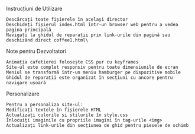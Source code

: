 Instrucțiuni de Utilizare

    Descărcați toate fișierele în același director
    Deschideți fișierul index.html într-un browser web pentru a vedea pagina principală
    Navigați la ghidul de reparații prin link-urile din pagină sau deschizând direct coffee1.html\
    
Note pentru Dezvoltatori

    Animația cafetierei folosește CSS pur cu keyframes
    Site-ul este complet responsiv pentru toate dimensiunile de ecran
    Meniul se transformă într-un meniu hamburger pe dispozitive mobile
    Ghidul de reparații este organizat în secțiuni cu ancore pentru navigare ușoară
    
Personalizare

    Pentru a personaliza site-ul:
    Modificați textele în fișierele HTML
    Actualizați culorile și stilurile în style.css
    Înlocuiți imaginile cu propriile imagini în tag-urile <img>
    Actualizați link-urile din secțiunea de ghid pentru piesele de schimb
